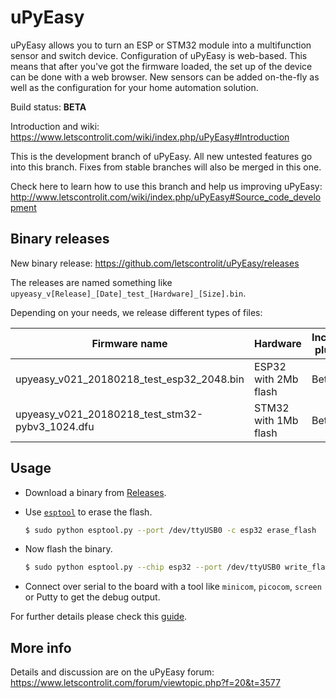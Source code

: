 # uPyEasy

uPyEasy allows you to turn an ESP or STM32 module into a multifunction sensor and switch device. Configuration of uPyEasy is web-based. This means that after you've got the firmware loaded, the set up of the device can be done with a web browser. New sensors can be added on-the-fly as well as the configuration for your home automation solution.

Build status: **BETA**

Introduction and wiki: https://www.letscontrolit.com/wiki/index.php/uPyEasy#Introduction

This is the development branch of uPyEasy. All new untested features go into this branch. Fixes from stable branches will also be merged in this one.

Check here to learn how to use this branch and help us improving uPyEasy: http://www.letscontrolit.com/wiki/index.php/uPyEasy#Source_code_development


## Binary releases

New binary release: https://github.com/letscontrolit/uPyEasy/releases

The releases are named something like `upyeasy_v[Release]_[Date]_test_[Hardware]_[Size].bin`.

Depending on your needs, we release different types of files:

Firmware name                                    | Hardware                | Included plugins            |
-------------------------------------------------|-------------------------|-----------------------------|
upyeasy_v021_20180218_test_esp32_2048.bin        | ESP32 with 2Mb flash    | Beta                        |
upyeasy_v021_20180218_test_stm32-pybv3_1024.dfu  | STM32 with 1Mb flash    | Beta                        |

## Usage

- Download a binary from [Releases](https://github.com/letscontrolit/uPyEasy/releases).
- Use [`esptool`](https://github.com/espressif/esptool) to erase the flash.

  ```bash
  $ sudo python esptool.py --port /dev/ttyUSB0 -c esp32 erase_flash
  ```
- Now flash the binary.

  ```bash
  $ sudo python esptool.py --chip esp32 --port /dev/ttyUSB0 write_flash -z 0x1000 upyeasy_v53_20180106_test_esp32_2048.bin
  ```
- Connect over serial to the board with a tool like `minicom`, `picocom`, `screen` or Putty to get the debug output.

For further details please check this [guide](https://www.letscontrolit.com/forum/viewtopic.php?f=22&t=3906).

## More info

Details and discussion are on the uPyEasy forum: https://www.letscontrolit.com/forum/viewtopic.php?f=20&t=3577
